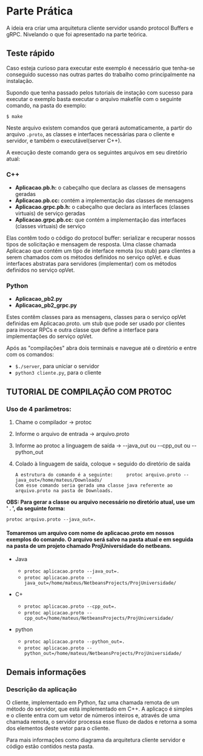 Parte Prática
===================================================

A ideia era criar uma arquitetura cliente servidor usando protocol Buffers e gRPC.
Nivelando o que foi apresentado na parte teórica.

## Teste rápido

Caso esteja curioso para executar este exemplo é necessário que tenha-se conseguido sucesso nas outras partes do trabalho como principalmente na instalação.

Supondo que tenha passado pelos tutoriais de instação com sucesso para executar o exemplo basta executar o arquivo makefile com o seguinte comando, na pasta do exemplo:

`$ make`

Neste arquivo existem comandos que gerará automaticamente, a partir do arquivo `.proto`, as classes e interfaces necessárias para o cliente e servidor, e também o executável(server C++). 

A execução deste comando gera os seguintes arquivos em seu diretório atual:
### C++

* **Aplicacao.pb.h:** o cabeçalho que declara as classes de mensagens geradas
* **Aplicacao.pb.cc:** contém a implementação das classes de mensagens
* **Aplicacao.grpc.pb.h:** o cabeçalho que declara as interfaces (classes virtuais) de serviço geradas
* **Aplicacao.grpc.pb.cc:** que contém a implementação das interfaces (classes virtuais) de serviço

Elas contêm todo o código do protocol buffer: serializar e recuperar nossos tipos de solicitação e mensagem de resposta. Uma classe chamada Aplicacao que contém um tipo de interface remota (ou stub) para clientes a serem chamados com os métodos definidos no serviço opVet. e duas interfaces abstratas para servidores (implementar) com os métodos definidos no serviço opVet.

### Python

* **Aplicacao_pb2.py**
* **Aplicacao_pb2_grpc.py**

Estes contêm classes para as mensagens, classes para o serviço opVet definidas em Aplicacao.proto.
um stub que pode ser usado por clientes para invocar RPCs e outra classe que define a interface para implementações do serviço opVet.

Após as "compilações" abra dois terminais e navegue até o diretório e entre com os comandos:

* `$./server`, para uniciar o servidor
* `python3 cliente.py`, para o cliente

## TUTORIAL DE COMPILAÇÃO COM PROTOC

### Uso de 4 parâmetros:

1. Chame o compilador -> protoc
2. Informe o arquivo de entrada -> arquivo.proto
3. Informe ao protoc a linguagem de saída -> --java_out ou --cpp_out ou --python_out
4. Colado à linguagem de saída, coloque = seguido do diretório de saída

       A estrutura do comando é a seguinte:     protoc arquivo.proto --java_out=/home/mateus/Downloads/
       Com esse comando seria gerada uma classe java referente ao arquivo.proto na pasta de Downloads.
       
**OBS: Para gerar a classe ou arquivo necessário no diretório atual, use um ' . ', da seguinte forma:**

`protoc arquivo.proto --java_out=.`
       
  
#### Tomaremos um arquivo com nome de aplicacao.proto em nossos exemplos do comando. O arquivo será salvo na pasta atual e em seguida na pasta de um projeto chamado ProjUniversidade do netbeans.

* Java
  * `protoc aplicacao.proto --java_out=.`
  * `protoc aplicacao.proto --java_out=/home/mateus/NetbeansProjects/ProjUniversidade/`
* C+
  * `protoc aplicacao.proto --cpp_out=.`
  * `protoc aplicacao.proto --cpp_out=/home/mateus/NetbeansProjects/ProjUniversidade/`
        
* python
  * `protoc aplicacao.proto --python_out=.`
  * `protoc aplicacao.proto --python_out=/home/mateus/NetbeansProjects/ProjUniversidade/`

## Demais informações

### Descrição da aplicação

O cliente, implementado em Python, faz uma chamada remota de um método do servidor, que está implementado em C++. A aplicaço é simples e o cliente entra com um vetor de números inteiros e, através de uma chamada remota, o servidor processa esse fluxo de dados e retorna a soma dos elementos deste vetor para o cliente.

Para mais informações como diagrama da arquitetura cliente servidor e código estão contidos nesta pasta.
